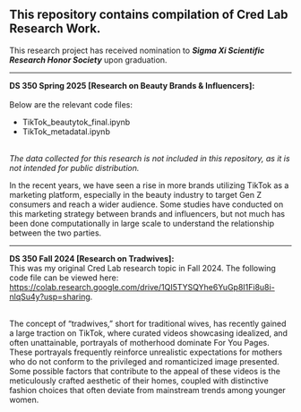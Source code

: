 ## This repository contains compilation of Cred Lab Research Work.

This research project has received nomination to __*Sigma Xi Scientific Research Honor Society*__ upon graduation.

------------------------------------------
**DS 350 Spring 2025 [Research on Beauty Brands & Influencers]:** <br><br>
Below are the relevant code files: <br>
- TikTok_beautytok_final.ipynb <br>
- TikTok_metadatal.ipynb <br><br>

*The data collected for this research is not included in this repository, as it is not intended for public distribution.*

In the recent years, we have seen a rise in more brands utilizing TikTok as a marketing platform, especially in the beauty industry to target Gen Z consumers and reach a wider audience. Some studies have conducted on this marketing strategy between brands and influencers, but not much has been done computationally in large scale to understand the relationship between the two parties.

------------------------------------------
**DS 350 Fall 2024 [Research on Tradwives]:** <br>
This was my original Cred Lab research topic in Fall 2024. The following code file can be viewed here: https://colab.research.google.com/drive/1QI5TYSQYhe6YuGp8I1Fi8u8i-nlqSu4y?usp=sharing.

<br>
The concept of “tradwives,” short for traditional wives, has recently gained a large
traction on TikTok, where curated videos showcasing idealized, and often unattainable,
portrayals of motherhood dominate For You Pages. These portrayals frequently reinforce
unrealistic expectations for mothers who do not conform to the privileged and romanticized
image presented. Some possible factors that contribute to the appeal of these videos is the
meticulously crafted aesthetic of their homes, coupled with distinctive fashion choices that often
deviate from mainstream trends among younger women.
